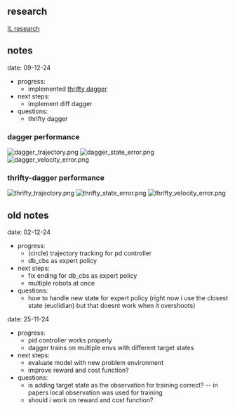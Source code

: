 ## research
[IL research](https://docs.google.com/document/d/1qL__5ltoS9RlNtAtyIXOkichVQ9TchGlXO6cpNntQVI/edit?usp=sharing)

## notes
date: 09-12-24


- progress:
	- implemented [thrifty dagger](https://arxiv.org/abs/2109.08273)
- next steps:
    - implement diff dagger
- questions:	
  - thrifty dagger 

### dagger performance
![dagger_trajectory.png](images/dagger_trajectory.png)
![dagger_state_error.png](images/dagger_state_error.png)
![dagger_velocity_error.png](images/dagger_velocity_error.png)

### thrifty-dagger performance
![thrifty_trajectory.png](images/thrifty_trajectory.png)
![thrifty_state_error.png](images/thrifty_state_error.png)
![thrifty_velocity_error.png](images/thrifty_velocity_error.png)

## old notes

date: 02-12-24

- progress:
	- (circle) trajectory tracking for pd controller
	- db_cbs as expert policy
- next steps:
    - fix ending for db_cbs as expert policy
	- multiple robots at once
- questions:
	- how to handle new state for expert policy
	    (right now i use the closest state (euclidian) but
	    that doesnt work when it overshoots)

date: 25-11-24

- progress:
	- pid controller works properly
	- dagger trains on multiple envs with different target states
- next steps:
    - evaluate model with new problem environment
    - improve reward and cost function?
- questions:
	- is adding target state as the observation for training correct?
	    -- in papers local observation was used for training
    - should i work on reward and cost function?
